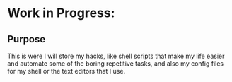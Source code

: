 # Work in Progress:

## Purpose
This is were I will store my hacks, like shell scripts that make my life easier and automate some of the boring repetitive tasks, 
and also my config files for my shell or the text editors that I use.
